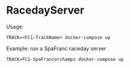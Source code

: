 # RacedayServer

Usage:

```
TRACK=<FC1-TrackName> docker-compose up
```

Example: run a SpaFranc raceday server

```
TRACK=FC1-SpaFrancorchamps docker-compose up
```
